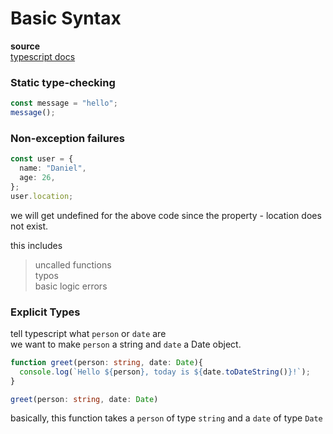 # Basic Syntax

**source**\
[typescript docs](https://www.typescriptlang.org/docs/handbook/2/basic-types.html)

### Static type-checking
```typescript
const message = "hello";
message();
```

### Non-exception failures
```typescript
const user = {
  name: "Daniel",
  age: 26,
};
user.location;
```
we will get undefined for the above code since the property - location does not exist.

this includes
> uncalled functions\
> typos\
> basic logic errors

### Explicit Types
tell typescript what ```person``` or ```date``` are\
we want to make ```person``` a string and ```date``` a Date object.

```typescript
function greet(person: string, date: Date){
  console.log(`Hello ${person}, today is ${date.toDateString()}!`);
}
```

```typescript
greet(person: string, date: Date)
```
basically, this function takes a ```person``` of type ```string``` and a ```date``` of type ```Date```
